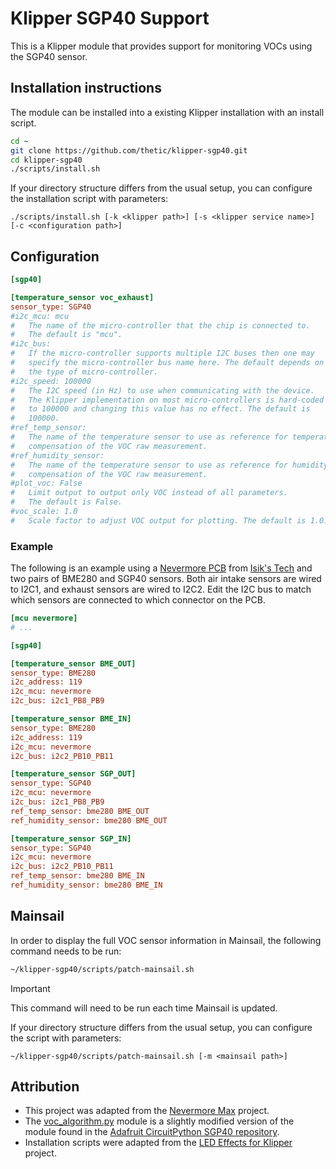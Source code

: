 # Klipper SGP40 Support

This is a Klipper module that provides support for monitoring VOCs using the SGP40 sensor.

## Installation instructions

The module can be installed into a existing Klipper installation with an install script.

```sh
cd ~
git clone https://github.com/thetic/klipper-sgp40.git
cd klipper-sgp40
./scripts/install.sh
```

If your directory structure differs from the usual setup,
you can configure the installation script with parameters:

```
./scripts/install.sh [-k <klipper path>] [-s <klipper service name>] [-c <configuration path>]
```

## Configuration

```ini
[sgp40]

[temperature_sensor voc_exhaust]
sensor_type: SGP40
#i2c_mcu: mcu
#   The name of the micro-controller that the chip is connected to.
#   The default is "mcu".
#i2c_bus:
#   If the micro-controller supports multiple I2C buses then one may
#   specify the micro-controller bus name here. The default depends on
#   the type of micro-controller.
#i2c_speed: 100000
#   The I2C speed (in Hz) to use when communicating with the device.
#   The Klipper implementation on most micro-controllers is hard-coded
#   to 100000 and changing this value has no effect. The default is
#   100000.
#ref_temp_sensor:
#   The name of the temperature sensor to use as reference for temperature
#   compensation of the VOC raw measurement.
#ref_humidity_sensor:
#   The name of the temperature sensor to use as reference for humidity
#   compensation of the VOC raw measurement.
#plot_voc: False
#   Limit output to output only VOC instead of all parameters.
#   The default is False.
#voc_scale: 1.0
#   Scale factor to adjust VOC output for plotting. The default is 1.0.
```

### Example

The following is an example using a [Nevermore PCB](https://github.com/xbst/Nevermore-PCB/tree/master)
from [Isik's Tech](https://store.isiks.tech/collections/nevermore-electronics) and two pairs of BME280 and SGP40 sensors.
Both air intake sensors are wired to I2C1, and exhaust sensors are wired to I2C2.
Edit the I2C bus to match which sensors are connected to which connector on the PCB.

```ini
[mcu nevermore]
# ...

[sgp40]

[temperature_sensor BME_OUT]
sensor_type: BME280
i2c_address: 119
i2c_mcu: nevermore
i2c_bus: i2c1_PB8_PB9

[temperature_sensor BME_IN]
sensor_type: BME280
i2c_address: 119
i2c_mcu: nevermore
i2c_bus: i2c2_PB10_PB11

[temperature_sensor SGP_OUT]
sensor_type: SGP40
i2c_mcu: nevermore
i2c_bus: i2c1_PB8_PB9
ref_temp_sensor: bme280 BME_OUT
ref_humidity_sensor: bme280 BME_OUT

[temperature_sensor SGP_IN]
sensor_type: SGP40
i2c_mcu: nevermore
i2c_bus: i2c2_PB10_PB11
ref_temp_sensor: bme280 BME_IN
ref_humidity_sensor: bme280 BME_IN
```

## Mainsail

In order to display the full VOC sensor information in Mainsail,
the following command needs to be run:

```sh
~/klipper-sgp40/scripts/patch-mainsail.sh
```

> [!IMPORTANT]
> This command will need to be run each time Mainsail is updated.

If your directory structure differs from the usual setup,
you can configure the script with parameters:

```
~/klipper-sgp40/scripts/patch-mainsail.sh [-m <mainsail path>]
```

## Attribution

- This project was adapted from the [Nevermore Max](https://github.com/nevermore3d/Nevermore_Max) project.
- The [voc_algorithm.py](src/voc_algorithm.py) module is a slightly modified version of the module found in the [Adafruit CircuitPython SGP40 repository](https://github.com/adafruit/Adafruit_CircuitPython_SGP40).
- Installation scripts were adapted from the [LED Effects for Klipper](https://github.com/julianschill/klipper-led_effect) project.
